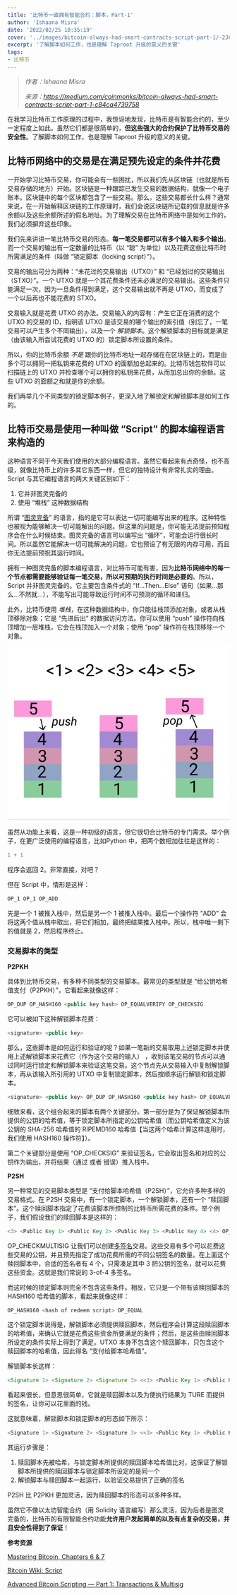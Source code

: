 ```yaml
---
title: '比特币一直拥有智能合约：脚本，Part-1'
author: 'Ishaana Misra'
date: '2022/02/25 10:35:19'
cover: '../images/bitcoin-always-had-smart-contracts-script-part-1/-2JCBVA.png'
excerpt: '了解脚本如何工作，也是理解 Taproot 升级的意义的关键'
tags:
- 比特币
---
```



> *作者：Ishaana Misra*
> 
> *来源：<https://medium.com/coinmonks/bitcoin-always-had-smart-contracts-script-part-1-c84ca4739758>*



在我学习比特币工作原理的过程中，我惊讶地发现，比特币是有智能合约的，至少一定程度上如此。虽然它们都是很简单的，**但这些强大的合约保护了比特币交易的安全性**。了解脚本如何工作，也是理解 Taproot 升级的意义的关键。

## 比特币网络中的交易是在满足预先设定的条件并花费

一开始学习比特币交易，你可能会有一些困扰，所以我们先从区块链（也就是所有交易存储的地方）开始。区块链是一种跟踪已发生交易的数据结构，就像一个电子账本。区块链中的每个区块都包含了一些交易。那么，这些交易都长什么样？通常来说，在一开始解释区块链的工作原理时，我们会说区块链所记载的信息就是许多余额以及这些余额所述的假名地址。为了理解交易在比特币网络中是如何工作的，我们必须摒弃这些印象。

我们先来讲讲一笔比特币交易的形态。**每一笔交易都可以有多个输入和多个输出**。而一个交易的输出有一定数量的比特币（以 “聪” 为单位）以及花费这些比特币时所需满足的条件（叫做 “锁定脚本（locking script）”）。

交易的输出可分为两种：“未花过的交易输出（UTXO）” 和 “已经划过的交易输出（STXO）”。一个 UTXO 就是一个其花费条件还未必满足的交易输出。这些条件只能满足一次，因为一旦条件得到满足，这个交易输出就不再是 UTXO，而变成了一个以后再也不能花费的 STXO。

交易输入就是花费 UTXO 的办法。交易输入的内容有：产生它正在消费的这个 UTXO 的交易的 ID，指明该 UTXO 是该交易的哪个输出的索引值（别忘了，一笔交易可以产生多个不同输出），以及一个 *解锁脚本*。这个解锁脚本的目标就是满足（由该输入所尝试花费的 UTXO 的）锁定脚本所设置的条件。

所以，你的比特币余额 *不是* 跟你的比特币地址一起存储在在区块链上的，而是由多个可以拥同一把私钥来花费的 UTXO 的面额加总起来的。比特币钱包软件可以扫描链上的 UTXO 并检查哪个可以拥你的私钥来花费，从而加总出你的余额。这些 UTXO 的面额之和就是你的余额。

我们再举几个不同类型的锁定脚本例子，更深入地了解锁定和解锁脚本是如何工作的。

## 比特币交易是使用一种叫做 “Script” 的脚本编程语言来构造的

这种语言不同于今天我们使用的大部分编程语言。虽然它看起来有点奇怪，也不高级，就像比特币上的许多其它东西一样，但它的独特设计有非常扎实的理由。Script 与其它编程语言的两大关键区别如下：

1. 它并非图灵完备的
2. 使用 “堆栈” 这种数据结构

所谓 “[图灵完备](https://en.wikipedia.org/wiki/Turing_completeness)” 的语言，指的是它可以表达一切可能编写出来的程序。这种特性也被视为能够解决一切可能解出的问题。但这里的问题是，你可能无法提前预知程序会在什么时候结束。图灵完备的语言可以编写出 “循环”，可能会运行很长时间。所以虽然它能解决一切可能解决的问题，它也预设了有无限的内存可用，而且你无法提前预祝其运行时间。

拥有一种图灵完备的脚本编程语言，对比特币可能有害，因为**比特币网络中的每一个节点都需要能够验证每一笔交易，所以可预期的执行时间是必要的**。所以，Script 并非图灵完备的。它主要包含条件式的 “If...Then...Else” 语句（如果...那么...不然就...），不能写出可能导致运行时间不可预测的循环和递归。

此外，比特币使用 *堆栈*，在这种数据结构中，你只能往栈顶添加对象，或者从栈顶移除对象；它是 “先进后出” 的数据访问方法。你可以使用 “push” 操作符向栈顶增加一层堆栈，它会在栈顶加入一个对象；使用 “pop” 操作符在栈顶移除一个对象。

![img](../images/bitcoin-always-had-smart-contracts-script-part-1/-2JCBVA.png)

虽然从功能上来看，这是一种初级的语言，但它很切合比特币的专门需求。举个例子，在更广泛使用的编程语言，比如Python 中，把两个数相加往往是这样的：

```python
1 + 1
```

程序会返回 2。非常直接，对吧？

但在 Script 中，情形是这样：

```javascript
OP_1 OP_1 OP_ADD
```

先是一个 1  被推入栈中，然后是另一个 1 被推入栈中。最后一个操作符 “ADD” 会将这两个值从栈中取出，将它们相加，最终把结果推入栈中。所以，栈中唯一剩下的值就是 2，然后程序终止。

### 交易脚本的类型

**P2PKH**

具体到比特币交易，有多种不同类型的交易脚本。最常见的类型就是 “给公钥哈希值支付（P2PKH）”，它看起来就像这样：

```typescript
OP_DUP OP_HASH160 <public key hash> OP_EQUALVERIFY OP_CHECKSIG
```

它可以被如下这种解锁脚本花费：

```typescript
<signature> <public key>
```

那么，这些脚本是如何运行和验证的呢？如果一笔新的交易取用上述锁定脚本并使用上述解锁脚本来花费它（作为这个交易的输入） ，收到该笔交易的节点可以通过同时运行锁定和解锁脚本来验证这笔交易。这个节点先从交易输入中复制解锁脚本，再从该输入所引用的 UTXO 中复制锁定脚本，然后按顺序运行解锁和锁定脚本。

```typescript
<signature> <public key> OP_DUP OP_HASH160 <public key hash> OP_EQUALVERIFY OP_CHECKSIG
```

细致来看，这个组合起来的脚本有两个关键部分。第一部分是为了保证解锁脚本所提供的公钥的哈希值，等于锁定脚本所指定的公钥哈希值（而公钥哈希值定义为该公钥的 SHA-256 哈希值的 RIPEMD160 哈希值【当这两个哈希计算这样连用时，我们使用 HASH160 操作符】）。

第二个关键部分是使用 “OP_CHECKSIG” 来验证签名，它会取出签名和对应的公钥作为输出，并将结果（通过 或者 错误）推入栈中。

**P2SH**

另一种常见的交易脚本类型是 “支付给脚本哈希值（P2SH）”，它允许多种多样的交易格式。在 P2SH 交易中，有一个锁定脚本，一个解锁脚本，还有一个 “赎回脚本”。这个赎回脚本指定了花费该脚本所控制的比特币所需花费的条件。举个例子，我们假设我们的赎回脚本是这样的：

```java
<3> <Public Key 1> <Public Key 2> <Public Key 3> <Public Key 4> <4> OP_CHECKMULTISIG
```

OP_CHECKMULTISIG 让我们可以创建[多签名](https://en.bitcoin.it/wiki/Multi-signature)交易。这些交易有多个可以花费这些交易的公钥，并且预先指定了成功花费所需的不同公钥签名的数量。在上面这个赎回脚本中，合适的签名者有 4 个，只需凑足其中 3 把公钥的签名，就可以花费这些资金。这就是我们常说的 3-of-4 多签名。

而这时候的锁定脚本则完全不包含这些条件。相反，它只是一个带有该赎回脚本的 HASH160 哈希值的脚本，看起来就像这样：

```java
OP_HASH160 <hash of redeem script> OP_EQUAL
```

这个锁定脚本说得是，解锁脚本必须提供赎回脚本，然后程序会计算这段赎回脚本的哈希值，来确认它就是花费这些资金所要满足的条件；然后，是这些由赎回脚本所设定的条件实际上得到了满足。UTXO 本身不包含这个赎回脚本，只包含这个赎回脚本的哈希值，因此得名 “支付给脚本哈希值”。

解锁脚本长这样：

```java
<Signature 1> <Signature 2> <Signature 3> <<3> <Public Key 1> <Public Key 2> <Public Key 3> <Public Key 4> <4> OP_CHECKMULTISIG>
```

看起来很长，但意思很简单，它就是赎回脚本以及为使执行结果为 TURE 而提供的签名，让你可以花里面的钱。

这就意味着，解锁脚本和锁定脚本的形态如下所示：

```typescript
<Signature 1> <Signature 2> <Signature 3> <<3> <Public Key 1> <Public Key 2> <Public Key 3> <Public Key 4> <4> OP_CHECKMULTISIG> OP_HASH160 <hash of redeem script> OP_EQUAL
```

其运行步骤是：

1. 赎回脚本先被哈希，与锁定脚本所提供的赎回脚本哈希值比对，这保证了解锁脚本所提供的赎回脚本与锁定脚本所设定的是同一个
2. 解锁脚本与赎回脚本一起运行，以验证交易提供了正确的签名

P2SH 比 P2PKH 更加灵活，因为赎回脚本的形态可以多种多样。

虽然它不像以太坊智能合约（用 Solidity 语言编写）那么灵活，因为后者是图灵完备的，比特币的有限智能合约功能**允许用户发起简单的以及有点复杂的交易，并且安全性得到了保证**！

**参考资源**

[Mastering Bitcoin, Chapters 6 & 7](https://github.com/bitcoinbook/bitcoinbook)

[Bitcoin Wiki: Script](https://en.bitcoin.it/wiki/Script)

[Advanced Bitcoin Scripting — Part 1: Transactions & Multisig](https://www.youtube.com/watch?v=8FeAXjkmDcQ&t=30s)